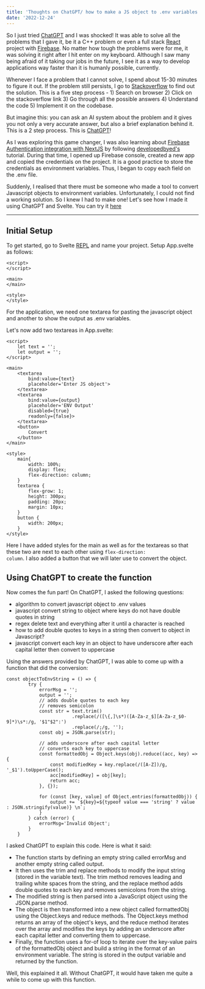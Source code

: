 ```yaml
---
title: 'Thoughts on ChatGPT/ how to make a JS object to .env variables converter in Svelte'
date: '2022-12-24'
---
```


So I just tried [ChatGPT](https://chat.openai.com/) and I was shocked! It was able to solve all the problems that I gave it, be it a C++ problem or even a full stack [React](https://reactjs.org/) project with [Firebase](https://firebase.google.com). No matter how tough the problems were for me, it was solving it right after I hit enter on my keyboard. Although I saw many being afraid of it taking our jobs in the future, I see it as a way to develop applications way faster than it is humanly possible, currently.

Whenever I face a problem that I cannot solve, I spend about 15-30 minutes to figure it out. If the problem still persists, I go to [Stackoverflow](https://stackoverflow.com/users/14602088/sadman-yasar-sayem) to find out the solution. This is a five step process - 1) Search on browser 2) Click on the stackoverflow link 3) Go through all the possible answers 4) Understand the code 5) Implement it on the codebase.

But imagine this: you can ask an AI system about the problem and it gives you not only a very accurate answer, but also a brief explanation behind it. This is a 2 step process. This is [ChatGPT](https://chat.openai.com/)!

As I was exploring this game changer, I was also learning about [Firebase Authentication integration with NextJS](https://github.com/SadmanYasar/react-auth-learn) by following [developedbyed's](https://www.youtube.com/@developedbyed) tutorial. During that time, I opened up Firebase console, created a new app and copied the credentials on the project. It is a good practice to store the credentials as environment variables. Thus, I began to copy each field on the .env file.

Suddenly, I realised that there must be someone who made a tool to convert Javascript objects to environment variables. Unfortunately, I could not find a working solution. So I knew I had to make one! Let's see how I made it using ChatGPT and Svelte. You can try it [here](https://svelte.dev/repl/187f2c56f22c428fa14c7043906878d3?version=3.55.0)

---
## Initial Setup

To get started, go to Svelte [REPL](https://svelte.dev/repl/hello-world) and name your project. Setup App.svelte as follows:

```
<script>
</script>

<main>
</main>

<style>
</style>
```

For the application, we need one textarea for pasting the javascript object and another to show the output as .env variables.

Let's now add two textareas in App.svelte:

```
<script>
    let text = '';
    let output = '';
</script>

<main>
    <textarea 
        bind:value={text} 
        placeholder='Enter JS object'>
    </textarea>
    <textarea 
        bind:value={output} 
        placeholder='ENV Output' 
        disabled={true} 
        readonly={false}>
    </textarea>
    <button>
		Convert
	</button>
</main>

<style>
    main{
		width: 100%;
		display: flex;
		flex-direction: column;
	}
    textarea { 
		flex-grow: 1;
		height: 300px;
		padding: 20px;
		margin: 10px;
	}
    button {
		width: 200px;
	}
</style>
```

Here I have added styles for the main as well as for the textareas so that these two are next to each other using <code>flex-direction: column</code>. I also added a button that we will later use to convert the object.

## Using ChatGPT to create the function

Now comes the fun part! On ChatGPT, I asked the following questions:

- algorithm to convert javascript object to .env values
- javascript convert string to object where keys do not have double quotes in string
- regex delete text and everything after it until a character is reached
- how to add double quotes to keys in a string then convert to object in Javascript?
- javascript convert each key in an object to have underscore after each capital letter then convert to uppercase

Using the answers provided by ChatGPT, I was able to come up with a function that did the conversion: 

```
const objectToEnvString = () => {
		try {
			errorMsg = '';
			output = '';
			// adds double quotes to each key
			// removes semicolon
			const str = text.trim()
						.replace(/([\{,]\s*)([A-Za-z_$][A-Za-z_$0-9]*)\s*:/g, '$1"$2":')
                        .replace(/;/g, '');
			const obj = JSON.parse(str);
			
			// adds underscore after each capital letter
			// converts each key to uppercase
			const formattedObj = Object.keys(obj).reduce((acc, key) => {
				const modifiedKey = key.replace(/([A-Z])/g, '_$1').toUpperCase();
				acc[modifiedKey] = obj[key];
				return acc;
			}, {});
			
			for (const [key, value] of Object.entries(formattedObj)) {
				output += `${key}=${typeof value === 'string' ? value : JSON.stringify(value)} \n`;
			}
		} catch (error) {
			errorMsg='Invalid Object';
		}
	}
```

I asked ChatGPT to explain this code. Here is what it said:

- The function starts by defining an empty string called errorMsg and another empty string called output.
- It then uses the trim and replace methods to modify the input string (stored in the variable text). The trim method removes leading and trailing white spaces from the string, and the replace method adds double quotes to each key and removes semicolons from the string.
- The modified string is then parsed into a JavaScript object using the JSON.parse method.
- The object is then transformed into a new object called formattedObj using the Object.keys and reduce methods. The Object.keys method returns an array of the object's keys, and the reduce method iterates over the array and modifies the keys by adding an underscore after each capital letter and converting them to uppercase.
- Finally, the function uses a for-of loop to iterate over the key-value pairs of the formattedObj object and build a string in the format of an environment variable. The string is stored in the output variable and returned by the function.

Well, this explained it all. Without ChatGPT, it would have taken me quite a while to come up with this function.